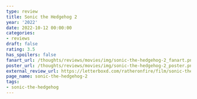 ```yaml
---
type: review
title: Sonic the Hedgehog 2
year: '2022'
date: 2022-10-12 00:00:00
categories:
- reviews
draft: false
rating: 3.5
has_spoilers: false
fanart_url: /thoughts/reviews/movies/img/sonic-the-hedgehog-2_fanart.png
poster_url: /thoughts/reviews/movies/img/sonic-the-hedgehog-2_poster.png
external_review_url: https://letterboxd.com/ratheronfire/film/sonic-the-hedgehog-2/
page_name: sonic-the-hedgehog-2
tags:
- sonic-the-hedgehog
---
```


